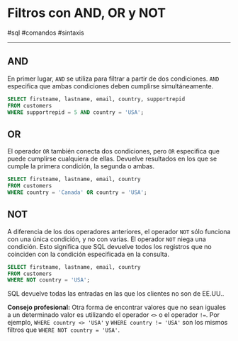 # Filtros con AND, OR y NOT
#sql #comandos #sintaxis 

---
## AND
En primer lugar, `AND` se utiliza para filtrar a partir de dos condiciones. `AND` especifica que ambas condiciones deben cumplirse simultáneamente.
```sql
SELECT firstname, lastname, email, country, supportrepid
FROM customers
WHERE supportrepid = 5 AND country = 'USA';
```

## OR
El operador `OR` también conecta dos condiciones, pero `OR` especifica que puede cumplirse cualquiera de ellas. Devuelve resultados en los que se cumple la primera condición, la segunda o ambas.
```sql
SELECT firstname, lastname, email, country
FROM customers
WHERE country = 'Canada' OR country = 'USA';
```

## NOT
A diferencia de los dos operadores anteriores, el operador `NOT` sólo funciona con una única condición, y no con varias. El operador `NOT` niega una condición. Esto significa que SQL devuelve todos los registros que no coinciden con la condición especificada en la consulta.
```sql
SELECT firstname, lastname, email, country
FROM customers
WHERE NOT country = 'USA';
```
SQL devuelve todas las entradas en las que los clientes no son de EE.UU..

**Consejo profesional:** Otra forma de encontrar valores que no sean iguales a un determinado valor es utilizando el operador `<>` o el operador `!=`. Por ejemplo, `WHERE country <> 'USA'` y `WHERE country != 'USA'` son los mismos filtros que `WHERE NOT country = 'USA'`.